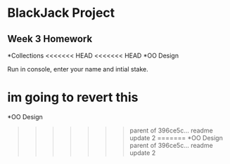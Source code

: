 # BlackJack Project

## Week 3 Homework
*Collections
<<<<<<< HEAD
<<<<<<< HEAD
*OO Design

Run in console, enter your name and intial stake.

im going to revert this
=======
*OO Design
>>>>>>> parent of 396ce5c... readme update 2
=======
*OO Design
>>>>>>> parent of 396ce5c... readme update 2
